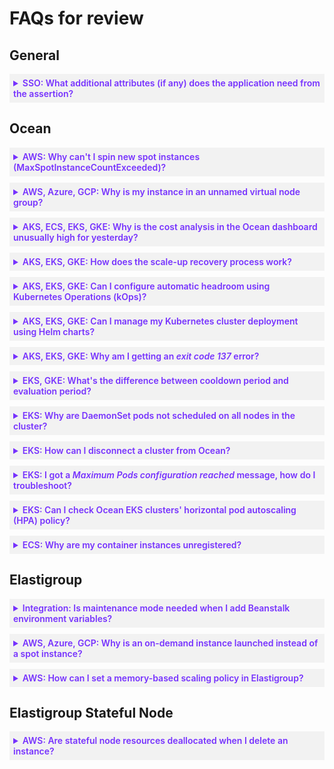 <meta name="robots" content="noindex">

# FAQs for review

<!---------------------------------- <details style="background:#f2f2f2; padding:6px; margin:10px 0px 0px 0px">
   <summary markdown="span" style="color:#7632FE; font-weight:600" id="xxxx">?</summary>

  <div style="padding-left:16px">

   text
   
 </div>

 </details>
 ---------------------------------->

<!----------------------------------where to put these?---------------------------------->

<!--## Where do these go?
 
<!----------------------------------general---------------------------------->

## General

 <details style="background:#f2f2f2; padding:6px; margin:10px 0px 0px 0px">
   <summary markdown="span" style="color:#7632FE; font-weight:600" id="SSOaddlattributes">SSO: What additional attributes (if any) does the application need from the assertion?</summary>

  <div style="padding-left:16px">

There are a number of <a href="/administration/sso-access-control">attributes that can be sent</a>. These are the default and required attributes:

<font color="#FC01CC">I don't see in the documentation what attributes can be sent. is this the correct link?</font>

* Relay State
* Email
* FirstName
* LastName
  
 </div>

 </details>
<!----------------------------------ocean---------------------------------->

## Ocean


<details style="background:#f2f2f2; padding:6px; margin:10px 0px 0px 0px">
   <summary markdown="span" style="color:#7632FE; font-weight:600" id="oceanmaxspot">AWS: Why can't I spin new spot instances (MaxSpotInstanceCountExceeded)?</summary>

  <div style="padding-left:16px">

   You can get this message if AWS's spot service limit is reached:
   
   <code>Can't Spin Spot Instances:Code: MaxSpotInstanceCountExceeded, Message: Max spot instance count exceeded</code>

You may also get an email from AWS: <i>Spot Proactive Monitoring | Max Spot Instance Count Exceeded</i>. This email includes instructions how to create a support request with AWS, including the instance type and region that triggered the error.

Reach out to AWS to open a support case for service limit increase.

You can read the AWS documentation on [spot instance quotas](https://docs.aws.amazon.com/AWSEC2/latest/UserGuide/using-spot-limits.html).

   
 </div>

 </details>

  <details style="background:#f2f2f2; padding:6px; margin:10px 0px 0px 0px">
   <summary markdown="span" style="color:#7632FE; font-weight:600" id="oceanunnamedvng">AWS, Azure, GCP: Why is my instance in an unnamed virtual node group?</summary>

  <div style="padding-left:16px">

A node is running in an Ocean cluster and is an unnamed virtual node group.

<img width="900" src="https://github.com/user-attachments/assets/5e581d00-b1c8-4bdb-8e89-c19ef79ad1f1">

This can happen if your virtual node group was deleted in Terraform. When you delete a virtual node group in Terraform, the `spotinst_ocean_aws_launch_spec` > `delete_nodes` needs to be manually set to <i>true</i> in the [Terraform resource](https://registry.terraform.io/providers/spotinst/spotinst/latest/docs/resources/ocean_aws_launch_spec#delete_nodes). If it's not set to <i>true</i>, the node will keep running and not be in a virtual node group.

 </div>
 
 </details>

 
  <details style="background:#f2f2f2; padding:6px; margin:10px 0px 0px 0px">
   <summary markdown="span" style="color:#7632FE; font-weight:600" id="oceancost">AKS, ECS, EKS, GKE: Why is the cost analysis in the Ocean dashboard unusually high for yesterday?</summary>

  <div style="padding-left:16px">

Cost Analysis in the Ocean Dashboard can show an unusually high cost for yesterday.

![oceancostanalysis](https://github.com/user-attachments/assets/96cbe1c7-fa63-4df1-89bb-18154e9778cb)

If you look at the same day a few days later, the cost will be similar to the other days.

![oceancostanalysis2](https://github.com/user-attachments/assets/6a11a3a9-a2b1-405a-b274-c2a5370bff43)

Spot's Cost Analysis reviews the cost data after one day. For instance, if today is August 20, the cost analysis data will be finalized only on August 21.

Initially, the costs are compared with the on demand value of the instance types, followed by the Spot value. Afterwards, the costs are compared with reserved instances and saving plans. So, if the you have reserved instances and saving plans configured, the cost gap from the previous day can be higher. 


 </div>

 </details>

  <details style="background:#f2f2f2; padding:6px; margin:10px 0px 0px 0px">
   <summary markdown="span" style="color:#7632FE; font-weight:600" id="oceanscaleup">AKS, EKS, GKE: How does the scale-up recovery process work?</summary>

  <div style="padding-left:16px">

Ocean monitors for pending Kubernetes pods and automatically adjusts the size of the cluster based on the workload constraints and labels. Ocean ensures that the cluster resources are utilized and scales down underutilized nodes to ensure maximal cost optimization.

When it comes to a scale-up as part of an instance recovery, the scale-up mechanism behaves differently. The recovery process receives a list of markets that can accommodate the pods' requirements according to the virtual node group configuration and not the workload configuration (the pod's metadata constraints). Ocean scales a new instance to replace the old instance that was reclaimed as quickly as possible. This means the node affinity is not taken into account.

If the list of required instance types is not part of the virtual node group, the list includes different types than what is set in the workload configuration.

If one of the workloads is unscheduled after the launching of the new instance, the autoscaler scales up an instance to accommodate the requirements of that particular workload. When this happens, there's a long list of optional instance types that the workload can be scheduled on. These workloads are configured by the Kubernetes labels on the dedicated deployment.

You should configure the allowlist instance types at the virtual node group level, not for the deployment. This will prevent launching of other instance types and, eventually, a momentary scenario in which the workload is unscheduled.

If you have multiple deployments that can be scheduled on different instance types, you can create different virtual node groups for each use case.

 </div>

 </details>

 <details style="background:#f2f2f2; padding:6px; margin:10px 0px 0px 0px">
   <summary markdown="span" style="color:#7632FE; font-weight:600" id="oceank8sheadroom">AKS, EKS, GKE: Can I configure automatic headroom using Kubernetes Operations (kOps)?</summary>

  <div style="padding-left:16px">

You can configure [automatic headroom](ocean/features/headroom) using kOps at the cluster level, not at a virtual node group level. Add these [metadata labels](/ocean/tools-and-integrations/kops/metadata-labels):

<code>spotinst.io/autoscaler-auto-config: "true"
spotinst.io/autoscaler-auto-headroom-percentage : {Value}
spotinst.io/ocean-default-launchspec: "true"</code>

Here's an example of a config file:

<code>apiVersion: kops.k8s.io/v1alpha2
kind: InstanceGroup
metadata:
name: "test-vng-2"

labels:
kops.k8s.io/cluster: "erez-via-2.ts.ek8s.com"
spotinst.io/spot-percentage: "50"
spotinst.io/autoscaler-auto-config: "true"
spotinst.io/ocean-default-launchspec: "true"
spotinst.io/autoscaler-auto-headroom-percentage: "20"
spotinst.io/autoscaler-headroom-num-of-units: "2"
spotinst.io/autoscaler-resource-limits-max-vcpu: "2"
spotinst.io/autoscaler-headroom-mem-per-unit: "1024"
spotinst.io/autoscaler-headroom-gpu-per-unit: "0"

spec:
role: Node
maxSize: 1
minSize: 1</code>

 </div>

 </details>


 <details style="background:#f2f2f2; padding:6px; margin:10px 0px 0px 0px">
   <summary markdown="span" style="color:#7632FE; font-weight:600" id="oceanhelm">AKS, EKS, GKE: Can I manage my Kubernetes cluster deployment using Helm charts?</summary>

  <div style="padding-left:16px">

  You can manage your Kubernetes cluster deployment using Helm charts. You can can also [update the Ocean controller version](/tutorials/spot-kubernetes-controller/install-with-helm) using Helm charts.

The Helm chart YAML file has a version that points to a specific app version in the relevant [Spotinst repository](https://github.com/spotinst/spotinst-kubernetes-helm-charts/blob/master/charts/spotinst-kubernetes-cluster-controller/Chart.yaml). Every version in the repository is compatible with a [specific controller version](https://artifacthub.io/packages/helm/spotinst/spotinst-kubernetes-cluster-controller). 
   
 </div>

 </details>

 <details style="background:#f2f2f2; padding:6px; margin:10px 0px 0px 0px">
   <summary markdown="span" style="color:#7632FE; font-weight:600" id="oceank8sreadiness">AKS, EKS, GKE: Why am I getting an <i>exit code 137</i> error?</summary>

  <div style="padding-left:16px">

Your liveness probe failed, and you’re getting exit code 137. <font color="#FC01CC">liveliness or readiness probe failed?</font>

Controller pod error:
<code>Warning Unhealthy 3m44s (x273 over 78m) kubelet Readiness probe failed: Get http://172.16.6.53:4401/healthcheck: dial tcp 172.16.6.53:4401: connect: connection refused</code> <font color="#FC01CC">is all this okay to include? or do I need to anonymize the urls?</font>

Exit code from controller logs:
<pre><code>INFO [2024-01-03 19:10:31,863] [main] PushAutoScalerDataCmd - Pushing autoScaler data

command terminated with exit code 137</code></pre>

The liveness probe failed error typically happens when a node is overcommitted, and the controller pod does not respond to the check at the right time.
Exit code 137 usually means out-of-memory issues.vlivelness or readiness?</font>

**Liveness probe failure** <font color="#FC01CC">include these links? livelness or readiness?</font>

•	Define readiness probes: https://kubernetes.io/docs/tasks/configure-pod-container/configure-liveness-readiness-startup-probes/#define-readiness-probes
•	Kubernetes readiness probe failed error: https://stackoverflow.com/questions/48540929/kubernetes-readiness-probe-failed-error

**Exit code 137** <font color="#FC01CC">include these links?</font>
What Is Exit Code 137? https://foxutech.medium.com/how-to-fix-exit-code-137-kubernetes-memory-issues-c3a40f89c90d#:~:text=A%20137%20code%20is%20issued,encounter%20a%20137%20exit%20code


<code>Kubernetes Autoscaler, Deadlock for Pod: '{pod-name}' 
Can't scale up an Instance since PersistentVolumeClaim: 
'{PVC-name}' 
VolumeId: '{vol-name}' is already attached to an existing Instance: 
'{instance-ID}' Please consider using a new PersistentVolumeClaim or open a 
support ticket.
</code>

This can happen when the pod has a claim for a specific volume owned by a different instance, and that instance does not have free space for the pod.

By freeing up space, the pod can be placed on its attached node and can use the volume it claimed.

 </div>

 </details>

   <details style="background:#f2f2f2; padding:6px; margin:10px 0px 0px 0px">
   <summary markdown="span" style="color:#7632FE; font-weight:600" id="oceancooldowneval">EKS, GKE: What's the difference between cooldown period and evaluation period?</summary>

  <div style="padding-left:16px">

Whenever Spot performs a scaling action, there is a cooldown period during which no further scaling action takes place. After the cooldown period, another scaling action can take place if required.

**Cooldown Period**

The cooldown period is the amount of time, in seconds, after a scaling activity completes before any further trigger-related scaling activities can start.

For example, if scaling policy A has cooldown set to 60 seconds and a scale-down is triggered, then new scale-downs cannot start because of policy A for the next minute. New policies cannot go into effect while policy A is in cooldown.

Cooldown period is the amount of time, in seconds, that Ocean must wait between scaling actions.

**Evaluation Period**

The specific number of evaluation periods before a scale-down action takes place. Each cycle is one minute. Evaluation period is the length of time to collect and evaluate the metric.

> **Note**: The evaluation period is calculated based on cooldown plus 3 minutes of padding due to delay in Cloudwatch metrics. So if the cooldown is set to 300 seconds, the evaluation period is 8 minutes (3 minutes + 5 cooldown).

 </div>

 </details>

   <details style="background:#f2f2f2; padding:6px; margin:10px 0px 0px 0px">
   <summary markdown="span" style="color:#7632FE; font-weight:600" id="oceandaemonsetpods">EKS: Why are DaemonSet pods not scheduled on all nodes in the cluster?</summary>

  <div style="padding-left:16px">

Your DaemonSet pods are only scheduled on one specific virtual node group, not on all the nodes in a virtual node group in cluster.

This can happen if you use taints on your pods in virtual node groups. You can either use taints on all your pods, or not use taints. You can't mix pods with taints and without taints.

Update your tolerances in the DaemonSet YAML so you can schedule DaemonSet pods on the nodes in virtual node groups with taints.

For example, you can update your [DaemonSet pod YAML](https://kubernetes.io/docs/concepts/workloads/controllers/daemonset/) to include:

<pre><code>
   spec:
      tolerations:
      - key: dedicated
        operator: Equal
        value: statefulset
        effect: NoSchedule
</code></pre>


   </div>

 </details>

   <details style="background:#f2f2f2; padding:6px; margin:10px 0px 0px 0px">
   <summary markdown="span" style="color:#7632FE; font-weight:600" id="oceandisconnectcluster">EKS: How can I disconnect a cluster from Ocean?</summary>

  <div style="padding-left:16px">

   You can safely disconnect Ocean from an existing EKS Cluster:

1. Increase the number of instances in the ASG attached to the EKS cluster. This way, the pods that run on the nodes managed by Spot will be able to reschedule on the new instances and avoid downtime.
2. In the Spot console, go to **Ocean** > **Cloud Clusters**, and select the cluster.
3. Click **Actions** > **Edit Cluster**.
4. On the Review tab, click **JSON** > **Edit Mode**.
5. Change **capacity** > **Minimum**, **Maximum**, and **Target** to <i>0</i>.

   <img width="144" alt="oceandisconnectcluster" src="https://github.com/user-attachments/assets/ec722def-980f-4754-ab0d-b2751bf67a81">

   The instances managed by Ocean will be detached and the pods will be rescheduled on the new instances launched by AWS ASG.
6. In the Spot console, go to **Ocean** > **Cloud Clusters**, and select the cluster.
7. Click **Actions** > **Delete**.
 
 </div>

 </details>

 
 <details style="background:#f2f2f2; padding:6px; margin:10px 0px 0px 0px">
   <summary markdown="span" style="color:#7632FE; font-weight:600" id="oceanmaxpods">EKS: I got a <i>Maximum Pods configuration reached</i> message, how do I troubleshoot?</summary>

  <div style="padding-left:16px">

   If you get a `Maximum Pods configuration reached` message for a node in the console:
   * It usually means that you reached the EKS [maximum pod limit](https://github.com/awslabs/amazon-eks-ami/blob/master/files/eni-max-pods.txt). For example, the EKS maximum pod limitation for r4.large is 29.<font color="#FC01CC">broken link..is one of these correct?
     https://github.com/awslabs/amazon-eks-ami/blob/main/templates/shared/runtime/eni-max-pods.txt
     https://github.com/awslabs/amazon-eks-ami/blob/main/nodeadm/internal/kubelet/eni-max-pods.txt
     </font>
     You can [increase the EKS maximum pods](https://aws.amazon.com/blogs/containers/amazon-vpc-cni-increases-pods-per-node-limits/) in AWS.<font color="#FC01CC">should I include the stackoverflow in addition? https://stackoverflow.com/questions/57970896/pod-limit-on-node-aws-eks#:~:text=For%20t3.,22%20pods%20in%20your%20cluster</font>
     
   * If the node has less pods than the EKS maximum pod limit, then it's likely the **max-pods** limit set at the user data level in the Ocean configuration. Increase this limit for the user data in Ocean and roll the cluster.<font color="#FC01CC">how do they do this? is this relevant: https://docs.spot.io/ocean/features/roll</font>
   If you continue to get this error, roll the cluster again and disable **Respect Pod Disruption Budget (PDB)**. You can also manually terminate the node.
   
 </div>

 </details>

 <details style="background:#f2f2f2; padding:6px; margin:10px 0px 0px 0px">
   <summary markdown="span" style="color:#7632FE; font-weight:600" id="oceanhpa">EKS: Can I check Ocean EKS clusters' horizontal pod autoscaling (HPA) policy?</summary>

  <div style="padding-left:16px">

   Ocean doesn't actually have a horizontal pod autoscaling (HPA) policy. The HPA is essentially operating on the Kubernetes side so Ocean itself doesn't have an HPA.

The cluster autoscaler only takes care of provisioning the required number of nodes.

Essentially, if the load increases on your cluster, then Kubernetes will create more replicas, and Ocean will launch nodes for the new pods. Kubernetes HPA will create pods and Ocean will launch new nodes for pods to be scheduled.
   
 </div>

 </details>

 
 <details style="background:#f2f2f2; padding:6px; margin:10px 0px 0px 0px">
   <summary markdown="span" style="color:#7632FE; font-weight:600" id="oceanunregcontainer">ECS: Why are my container instances unregistered?</summary>

  <div style="padding-left:16px">

Your container instances may be unregistered if the newly launched Ocean ECS container instance:

* Has unregistered contain instance events
* Doesn’t have a Container Instance ID
* Is eventually scaled down
* CPU and memory resource allocations are 0%
* Status: Can’t determine

<img alt="unregistered-container-instance1" src="https://github.com/spotinst/help/assets/167069628/acd9d60a-4952-4955-b119-593ccfb9c067">

    

<img alt="unregistered-container-instance2" src="https://github.com/spotinst/help/assets/167069628/d7713e91-2850-48ee-9d1a-aa439dcf91d1">

Registering a container instance with an ECS cluster means you are telling the ECS service that a specific EC2 instance is available to run containers. <font color="#7632FE">You give information to ECS about the EC2 instance, such as its IP address, the docker daemon endpoint. ##is this part useful?##</font>

<font color="#FC01CC">If a container instance is not able to register the cluster, traffic is not received and the cluster does not function. ##what does this mean? what's the result if this happens##</font>

* **User data**
  
  Make sure this code <font color="#FC01CC">is in ______ so ##where do they update this?##</font> the container instances can register the cluster. Update the cluster name.

  <pre><code>#!/bin/bash  
  echo ECS_CLUSTER="<font color="#FC01CC">MyCluster</font>" >> /etc/ecs/ecs.config</code></pre>
* **AMI**

  ECS is optimized and Agent (similar to the controller in Kubernetes) is configured in the AMI.
  
* **Security group and specific ports**
  * **Port 22 (SSH)** is required if you want to connect to your container instances using Secure Shell (SSH) for troubleshooting or maintenance.
    It is not directly related to ECS cluster registration, but it's commonly included for administrative access to the instances.
  * **Port 2375 (TCP)** is used for the ECS container agent to communicate with the ECS control plane. It allows the agent to register the container instance with the cluster, send heartbeats, and receive instructions for task placement and management.
  * **Port 2376 (TCP)** is used for secure communication between the ECS container agent and the ECS control plane. It enables encrypted communication and is recommended for improved security when managing your ECS cluster.

* **IAM role**

  Configure an instance profile with relevant permissions.

  <img alt="unregistered-container-instance3" src="https://github.com/spotinst/help/assets/167069628/b51d91f7-c067-431f-94b5-64926a6e469c">

* **IP**

  Make sure you configured Public IP according to subnet, and have NAT gateway.
  If you change the configuration in the virtual node group, such as tags/user data, it immediately overrides the cluster's configuration.

  <img alt="unregistered-container-instance4" src="https://github.com/spotinst/help/assets/167069628/98a19d66-d218-41da-bb88-5a99220dcac3">


* [AWS troubleshooting](https://aws.amazon.com/premiumsupport/knowledge-center/ecs-instance-unable-join-cluster/)   


 </div>
 
 </details>

<!----------------------------------elastigroup---------------------------------->
## Elastigroup

 <details style="background:#f2f2f2; padding:6px; margin:10px 0px 0px 0px">
   <summary markdown="span" style="color:#7632FE; font-weight:600" id="egbeanstalkvariables">Integration: Is maintenance mode needed when I add Beanstalk environment variables?</summary>

  <div style="padding-left:16px">

Beanstalk [environment variables](https://docs.aws.amazon.com/elasticbeanstalk/latest/dg/environments-cfg-softwaresettings.html) are part of the application managed on the Beanstalk side, independently from the Elastigroup. Variables are automatically picked by instances that Spotinst launches into the environment.

Add variables in the [Elastic Beanstalk console](https://docs.aws.amazon.com/elasticbeanstalk/latest/dg/environments-cfg-softwaresettings.html?icmpid=docs_elasticbeanstalk_console#environments-cfg-softwaresettings-specific). Maintenance mode is not required as this change does not affect the infrastructure.

 </div>
 
 </details>

 <details style="background:#f2f2f2; padding:6px; margin:10px 0px 0px 0px">
   <summary markdown="span" style="color:#7632FE; font-weight:600" id="egodlaunched">AWS, Azure, GCP: Why is an on-demand instance launched instead of a spot instance?</summary>

  <div style="padding-left:16px">

An on-demand instance may be launched instead of a spot instance even if a spot instance is available in the markets selected in the Elastigroup.

You can set [Equal AZ Distribution](https://docs.spot.io/elastigroup/features/core-features/equal-az-instance-distribution-orientation?id=equal-az-instance-distribution-orientation) for cluster orientation in Elastigroup. Despite this, Spot may prioritize a certain availability zone to maintain equal distribution. 

An [Elastigroup may have Equal AZ Distribution](https://docs.spot.io/elastigroup/features/core-features/equal-az-instance-distribution-orientation?id=equal-az-instance-distribution-orientation) set for cluster orientation, but the system sometimes prioritizes a certain availability zone to maintain equal distribution. When no spot instances are available, an on-demand instance spins up in the relevant availability zone.

An on-demand instance may not start, for example, if it hits an AWS instance type limit. This is like an on-demand instance that didn’t launch successfully and was replaced with spot instances in a different market.

 </div>

 </details>

 <details style="background:#f2f2f2; padding:6px; margin:10px 0px 0px 0px">
   <summary markdown="span" style="color:#7632FE; font-weight:600" id="egmemoryscalepolicy">AWS: How can I set a memory-based scaling policy in Elastigroup?</summary>

  <div style="padding-left:16px">

Scaling policies typically include CloudWatch metrics such as CPU utilization, network out, and latency.

You can configure a custom scaling policy that is based on another metric. For example, you may want to scale according to memory utilization.

1.	To set a simple scaling policy, revert the Elastigroup configurations to the legacy design:

    <ol style="list-style-type: lower-alpha;">
     <li>In the Spot console, go to <b>Elastigroup</b> > <b>Groups</b>, and click on the name of an Elastigroup.</li>
     <li>Go to <b>Actions</b> > <b>Edit Configuration</b>.</li>
     <li>Click <b>Revert to Legacy Design</b>.
     
     <img src="https://github.com/user-attachments/assets/edd8803d-a05b-4850-82e1-e87104006879" />
     </li>

    </ol>

2.	Click <b>Scaling</b> > <b>Simple Scaling Policies</b>.
3.	Select <b>Up Scaling Policies</b> or <b>Down Scaling Policies</b> and click <b>Add Policy</b>.
4.	Set these parameters:
    * <b>Policy Type</b>: <i>Simple scaling</i>
    * <b>Source</b>: <i>AWS CloudWatch</i>
    * <b>Auto Scale Based On</b>: <i>Other</i>
    * <b>Namespace</b>: <i>Custom</i>
    * <b>Custom Namespace</b>: <i>CWagent</i>
    * <b>Metric Name</b>: this [AWS document](https://docs.aws.amazon.com/AmazonCloudWatch/latest/monitoring/metrics-collected-by-CloudWatch-agent.html) contains the metrics you can use. These metrics are collected by the CloudWatch agent. For example, you can use <i>mem_used</i> or <i>mem_used_percent</i>.
     
     <img width=450 src="https://github.com/user-attachments/assets/430e1adc-458b-4723-ba8a-061c766daef3" >
    
5. Verify the [CloudWatch agent is installed](https://docs.aws.amazon.com/AmazonCloudWatch/latest/monitoring/install-CloudWatch-Agent-on-EC2-Instance.html).

The next steps are intuitive and should be configured according to the customer's considerations.
<font color="#FC01CC">what are the next steps? should I delete this line?</font>

 </div>

 </details>



<!----------------------------------elastigroup stateful node---------------------------------->

## Elastigroup Stateful Node

 <details style="background:#f2f2f2; padding:6px; margin:10px 0px 0px 0px">
   <summary markdown="span" style="color:#7632FE; font-weight:600" id="ssn-delete">AWS: Are stateful node resources deallocated when I delete an instance?</summary>

  <div style="padding-left:16px">

   When you delete a stateful node:
   
   * [In the Spot console](managed-instance/features/data-volume-persistence?id=deallocated), you choose what gets deallocated.

   * [Using the API](api/#tag/Stateful-Node-AWS/operation/AWSManagedInstanceDelete), `deallocationConfig` defaults to <i>false</i> and the <font color="#FC01CC">resources are deallocated</font>.

   * Using Terraform, ______________
<font color="#FC01CC">link? and what's the command?  When using Terraform and executing the following command - terraform destroy the default values for deleting a node are set to true.</font>
   
 </div>

 </details>
